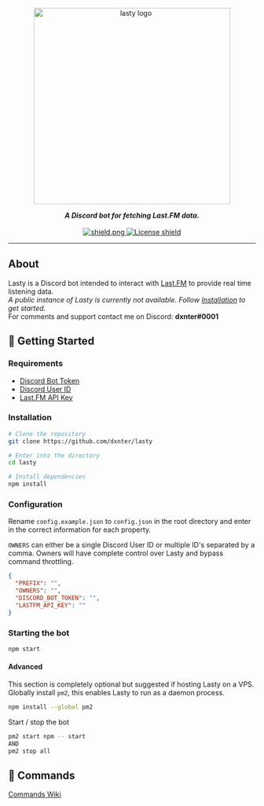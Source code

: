 <div align="center">
  <p>
    <img src="https://i.imgur.com/ybCbZI3.png" width="400" alt="lasty logo">
  </p>
  <strong><i>A Discord bot for fetching Last.FM data.</i></strong>
</div>
<br/>
<div align="center">
  <a href="https://github.com/discordjs">
    <img src="https://img.shields.io/badge/discord.js-v12.4.0-blue.svg?logo=npm" alt="shield.png">
  </a>
  <a href="https://github.com/dxnter/lasty/blob/master/LICENSE">
    <img src="https://img.shields.io/badge/license-GNU%20GPL%20v3-green" alt="License shield">
  </a>
</div>
<hr />

## About
Lasty is a Discord bot intended to interact with [Last.FM](https://last.fm/) to provide real time listening data.
<br/>
_A public instance of Lasty is currently not available. Follow [Installation](https://github.com/dxnter/lasty#installation) to get started._
<br/>
For comments and support contact me on Discord: <strong>dxnter#0001</strong>

## 🚀 Getting Started
### Requirements
- [Discord Bot Token](https://github.com/reactiflux/discord-irc/wiki/Creating-a-discord-bot-&-getting-a-token)
- [Discord User ID](https://support.discord.com/hc/en-us/articles/206346498-Where-can-I-find-my-User-Server-Message-ID-)
- [Last.FM API Key](https://last.fm/api)

### Installation
```bash
# Clone the repository
git clone https://github.com/dxnter/lasty

# Enter into the directory
cd lasty

# Install dependencies
npm install
```

### Configuration
Rename `config.example.json` to `config.json` in the root directory and enter in the correct information for each property.

`OWNERS` can either be a single Discord User ID or multiple ID's separated by a comma. Owners will have complete control over Lasty and bypass command throttling.
```json
{
  "PREFIX": "",
  "OWNERS": "",
  "DISCORD_BOT_TOKEN": "",
  "LASTFM_API_KEY": ""
}
```

### Starting the bot

```bash
npm start
```

#### Advanced
This section is completely optional but suggested if hosting Lasty on a VPS.
<br/>
Globally install `pm2`, this enables Lasty to run as a daemon process.
```bash
npm install --global pm2
```

Start / stop the bot
```bash
pm2 start npm -- start
AND
pm2 stop all
```

## 📝 Commands
[Commands Wiki](https://github.com/dxnter/lasty/wiki/Commands)
